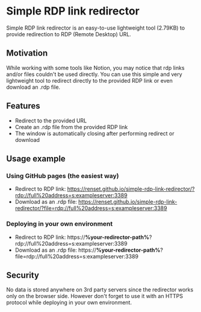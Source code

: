 # Simple RDP link redirector

Simple RDP link redirector is an easy-to-use lightweight tool (2.79KB) to provide redirection to RDP (Remote Desktop) URL.

## Motivation

While working with some tools like Notion, you may notice that rdp links and/or files couldn't be used directly. You can use this simple and very lightweight tool to redirect directly to the provided RDP link or even download an .rdp file.

## Features
- Redirect to the provided URL
- Create an .rdp file from the provided RDP link
- The window is automatically closing after performing redirect or download

## Usage example
### Using GitHub pages (the easiest way)
- Redirect to RDP link: https://renset.github.io/simple-rdp-link-redirector/?rdp://full%20address=s:exampleserver:3389
- Download as an .rdp file: https://renset.github.io/simple-rdp-link-redirector/?file=rdp://full%20address=s:exampleserver:3389

### Deploying in your own environment
- Redirect to RDP link: https://**%your-redirector-path%**?rdp://full%20address=s:exampleserver:3389
- Download as an .rdp file: https://**%your-redirector-path%**?file=rdp://full%20address=s:exampleserver:3389

## Security
No data is stored anywhere on 3rd party servers since the redirector works only on the browser side. However don't forget to use it with an HTTPS protocol while deploying in your own environment.
